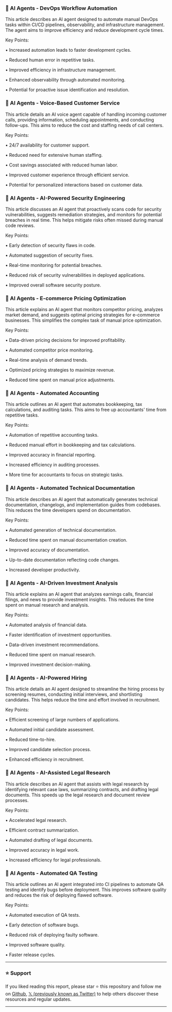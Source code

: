 ### 🤖 AI Agents - DevOps Workflow Automation

This article describes an AI agent designed to automate manual DevOps tasks within CI/CD pipelines, observability, and infrastructure management.  The agent aims to improve efficiency and reduce development cycle times.

Key Points:

• Increased automation leads to faster development cycles.


• Reduced human error in repetitive tasks.


• Improved efficiency in infrastructure management.


• Enhanced observability through automated monitoring.


• Potential for proactive issue identification and resolution.



### 🤖 AI Agents - Voice-Based Customer Service

This article details an AI voice agent capable of handling incoming customer calls, providing information, scheduling appointments, and conducting follow-ups. This aims to reduce the cost and staffing needs of call centers.

Key Points:

• 24/7 availability for customer support.


• Reduced need for extensive human staffing.


• Cost savings associated with reduced human labor.


• Improved customer experience through efficient service.


• Potential for personalized interactions based on customer data.



### 🤖 AI Agents - AI-Powered Security Engineering

This article discusses an AI agent that proactively scans code for security vulnerabilities, suggests remediation strategies, and monitors for potential breaches in real time.  This helps mitigate risks often missed during manual code reviews.

Key Points:

• Early detection of security flaws in code.


• Automated suggestion of security fixes.


• Real-time monitoring for potential breaches.


• Reduced risk of security vulnerabilities in deployed applications.


• Improved overall software security posture.



### 🤖 AI Agents - E-commerce Pricing Optimization

This article explains an AI agent that monitors competitor pricing, analyzes market demand, and suggests optimal pricing strategies for e-commerce businesses. This simplifies the complex task of manual price optimization.

Key Points:

• Data-driven pricing decisions for improved profitability.


• Automated competitor price monitoring.


• Real-time analysis of demand trends.


• Optimized pricing strategies to maximize revenue.


• Reduced time spent on manual price adjustments.



### 🤖 AI Agents - Automated Accounting

This article outlines an AI agent that automates bookkeeping, tax calculations, and auditing tasks. This aims to free up accountants' time from repetitive tasks.

Key Points:

• Automation of repetitive accounting tasks.


• Reduced manual effort in bookkeeping and tax calculations.


• Improved accuracy in financial reporting.


• Increased efficiency in auditing processes.


• More time for accountants to focus on strategic tasks.



### 🤖 AI Agents - Automated Technical Documentation

This article describes an AI agent that automatically generates technical documentation, changelogs, and implementation guides from codebases. This reduces the time developers spend on documentation.

Key Points:

• Automated generation of technical documentation.


• Reduced time spent on manual documentation creation.


• Improved accuracy of documentation.


• Up-to-date documentation reflecting code changes.


• Increased developer productivity.



### 🤖 AI Agents - AI-Driven Investment Analysis

This article explains an AI agent that analyzes earnings calls, financial filings, and news to provide investment insights.  This reduces the time spent on manual research and analysis.

Key Points:

• Automated analysis of financial data.


• Faster identification of investment opportunities.


• Data-driven investment recommendations.


• Reduced time spent on manual research.


• Improved investment decision-making.



### 🤖 AI Agents - AI-Powered Hiring

This article details an AI agent designed to streamline the hiring process by screening resumes, conducting initial interviews, and shortlisting candidates. This helps reduce the time and effort involved in recruitment.

Key Points:

• Efficient screening of large numbers of applications.


• Automated initial candidate assessment.


• Reduced time-to-hire.


• Improved candidate selection process.


• Enhanced efficiency in recruitment.



### 🤖 AI Agents - AI-Assisted Legal Research

This article describes an AI agent that assists with legal research by identifying relevant case laws, summarizing contracts, and drafting legal documents.  This speeds up the legal research and document review processes.

Key Points:

• Accelerated legal research.


• Efficient contract summarization.


• Automated drafting of legal documents.


• Improved accuracy in legal work.


• Increased efficiency for legal professionals.



### 🤖 AI Agents - Automated QA Testing

This article outlines an AI agent integrated into CI pipelines to automate QA testing and identify bugs before deployment. This improves software quality and reduces the risk of deploying flawed software.

Key Points:

• Automated execution of QA tests.


• Early detection of software bugs.


• Reduced risk of deploying faulty software.


• Improved software quality.


• Faster release cycles.


---

### ⭐️ Support

If you liked reading this report, please star ⭐️ this repository and follow me on [Github](https://github.com/Drix10), [𝕏 (previously known as Twitter)](https://x.com/DRIX_10_) to help others discover these resources and regular updates.

---
